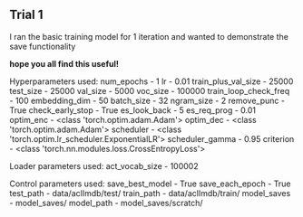 
## Trial 1

I ran the basic training model for 1 iteration and wanted to demonstrate the save functionality

**hope you all find this useful!**


Hyperparameters used:
num_epochs - 1
lr - 0.01
train_plus_val_size - 25000
test_size - 25000
val_size - 5000
voc_size - 100000
train_loop_check_freq - 100
embedding_dim - 50
batch_size - 32
ngram_size - 2
remove_punc - True
check_early_stop - True
es_look_back - 5
es_req_prog - 0.01
optim_enc - <class 'torch.optim.adam.Adam'>
optim_dec - <class 'torch.optim.adam.Adam'>
scheduler - <class 'torch.optim.lr_scheduler.ExponentialLR'>
scheduler_gamma - 0.95
criterion - <class 'torch.nn.modules.loss.CrossEntropyLoss'>

Loader parameters used:
act_vocab_size - 100002

Control parameters used:
save_best_model - True
save_each_epoch - True
test_path - data/aclImdb/test/
train_path - data/aclImdb/train/
model_saves - model_saves/
model_path - model_saves/scratch/